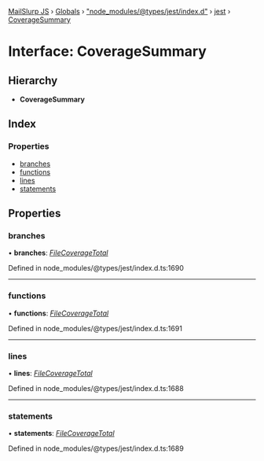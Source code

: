 [MailSlurp JS](../README.md) › [Globals](../globals.md) › ["node_modules/@types/jest/index.d"](../modules/_node_modules__types_jest_index_d_.md) › [jest](../modules/_node_modules__types_jest_index_d_.jest.md) › [CoverageSummary](_node_modules__types_jest_index_d_.jest.coveragesummary.md)

# Interface: CoverageSummary

## Hierarchy

* **CoverageSummary**

## Index

### Properties

* [branches](_node_modules__types_jest_index_d_.jest.coveragesummary.md#branches)
* [functions](_node_modules__types_jest_index_d_.jest.coveragesummary.md#functions)
* [lines](_node_modules__types_jest_index_d_.jest.coveragesummary.md#lines)
* [statements](_node_modules__types_jest_index_d_.jest.coveragesummary.md#statements)

## Properties

###  branches

• **branches**: *[FileCoverageTotal](_node_modules__types_jest_index_d_.jest.filecoveragetotal.md)*

Defined in node_modules/@types/jest/index.d.ts:1690

___

###  functions

• **functions**: *[FileCoverageTotal](_node_modules__types_jest_index_d_.jest.filecoveragetotal.md)*

Defined in node_modules/@types/jest/index.d.ts:1691

___

###  lines

• **lines**: *[FileCoverageTotal](_node_modules__types_jest_index_d_.jest.filecoveragetotal.md)*

Defined in node_modules/@types/jest/index.d.ts:1688

___

###  statements

• **statements**: *[FileCoverageTotal](_node_modules__types_jest_index_d_.jest.filecoveragetotal.md)*

Defined in node_modules/@types/jest/index.d.ts:1689
